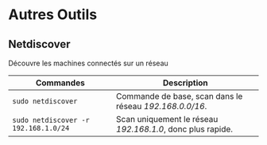 # Autres Outils


## Netdiscover
Découvre les machines connectés sur un réseau 

| Commandes | Description|
|---|---|
| ```sudo netdiscover ``` | Commande de base, scan dans le réseau *192.168.0.0/16*.|
| ```sudo netdiscover -r 192.168.1.0/24``` | Scan uniquement le réseau *192.168.1.0*, donc plus rapide.| 
